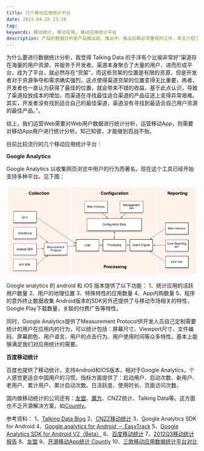 ```yaml
---
title: 几个移动应用统计平台
date: 2013-04-18 23:29
tag: 
keywords: 移动统计, 移动应用, 移动应用统计平台
description: 产品的数据分析是产品推出前、推出中、推出后都必须重视的工作，本文介绍了几款比较流行移动应用统计平台。
---
```


为什么要进行数据统计分析，我觉得 Talking Data 的于洋有个比喻非常好“渠道存在海量的用户资源，并服务于开发者。渠道本身聚合了大量的用户，进而形成平台，成为了平台，就必然存在“货架”，而这些货架的位置是有限的资源，但是开发者对于资源争夺和需求确实强烈，这点使得渠道货架的位置变得无比重要，再者，开发者也一直认为获得了最佳的位置，就会带来不错的收益，基于此点认识，导致了渠道投放成本的增加，而渠道在寻找最佳适合渠道的产品征途上变得异常艰难。其实，开发者没有找到适合自己的最佳渠道，渠道没有寻找到最适合自己用户资源的最佳产品。”。

综上，我们运营Web需要对Web用户数据进行统计分析，运营移动App，则需要对移动App用户进行统计分析。知己知彼，才能做到百战不殆。

目前比较流行的几个移动应用统计平台：

**Google Analytics**

Google Analytics 以收集网页浏览中用户的行为而著名，现在这个工具已经开始支持多种平台。见下图：

![](20130418-app-stats/18232817-ed7bf54809d14acfb6063e4dcfad5189.png)

Google analytics 的 android 和 iOS 版本提供了以下功能：
1、统计应用的活跃用户数量
2、用户的地理位置
3、特殊特性的应用数量
4、App内购数量
5、程序的意外终止数据收集
Android版本的SDK另外还提供了与移动市场相关的特性，Google Play下载数量，关联的付费广告等特性。

同时，Google Analytics提供了Measurement Protocol供开发人员自己定制需要统计的用户在应用内的行为，可以统计包括：屏幕尺寸、Viewport尺寸、文件编码、屏幕颜色、用户语言、用户的点击行为、用户使用时间等众多特性。基本上能够满足我们对应用统计的需要。

**百度移动统计**

百度也提供了移动统计，支持Android和IOS版本，相对于Google Analytics，个人感觉更适合中国用户的习惯。指标方面提供了：启动用户、启动次数、新用户、老用户、累计用户、累计启动次数、日活跃度、使用时长、页面访问次数、

国内做移动统计的公司还有：[友盟](http://www.umeng.com/)、[魔方](http://www.imofan.com/)、CNZZ统计、Talking Data等。这方面也不乏开源解决方案，如[Countly](http://www.open-open.com/lib/view/open1338884397047.html)。


参考资料：
1、[Talking Data Blog](http://blog.talkingdata.net/)
2、[CNZZ移动统计](http://mobile.cnzz.com/)
3、[G](http://www.36kr.com/p/123482.html)oogle Analytics SDK for Android
4、[Google analytics for Android － EasyTrack](http://blog.kenyang.net/2012/11/google-analytics-for-android-easytrack.html)
5、[Google Analytics SDK for Android V2（Beta）](https://developers.google.com/analytics/devguides/collection/android/v2/)
6、[百度移动统计](http://mtj.baidu.com/web/welcome/login)
7、[2012Q3移动统计报告](http://mtj.baidu.com/industry/2012Q3.pdf)
8、[友盟](http://www.umeng.com/)
9、[开源移动App统计 Countly](http://www.open-open.com/lib/view/open1338884397047.html)
10、[三款移动应用数据统计平台对比](http://www.leiphone.com/3-mobile-a.html)
